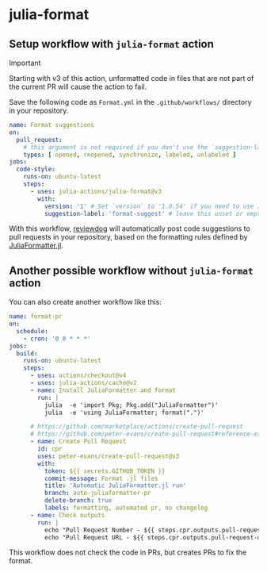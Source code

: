 # julia-format

## Setup workflow with `julia-format` action

> [!IMPORTANT]
> Starting with v3 of this action, unformatted code in files that are not part of the current PR will cause the action to fail.

Save the following code as `Format.yml` in the `.github/workflows/` directory in your repository.

```yaml
name: Format suggestions
on:
  pull_request:
    # this argument is not required if you don't use the `suggestion-label` input
    types: [ opened, reopened, synchronize, labeled, unlabeled ]
jobs:
  code-style:
    runs-on: ubuntu-latest
    steps:
      - uses: julia-actions/julia-format@v3
        with:
          version: '1' # Set `version` to '1.0.54' if you need to use JuliaFormatter.jl v1.0.54 (default: '1')
          suggestion-label: 'format-suggest' # leave this unset or empty to show suggestions for all PRs
```

With this workflow, [reviewdog](https://github.com/reviewdog/reviewdog) will automatically post code suggestions to pull requests in your repository, based on the formatting rules defined by [JuliaFormatter.jl](https://github.com/domluna/JuliaFormatter.jl).

## Another possible workflow without `julia-format` action

You can also create another workflow like this:

```yaml
name: format-pr
on:
  schedule:
    - cron: '0 0 * * *'
jobs:
  build:
    runs-on: ubuntu-latest
    steps:
      - uses: actions/checkout@v4
      - uses: julia-actions/cache@v2
      - name: Install JuliaFormatter and format
        run: |
          julia  -e 'import Pkg; Pkg.add("JuliaFormatter")'
          julia  -e 'using JuliaFormatter; format(".")'

      # https://github.com/marketplace/actions/create-pull-request
      # https://github.com/peter-evans/create-pull-request#reference-example
      - name: Create Pull Request
        id: cpr
        uses: peter-evans/create-pull-request@v3
        with:
          token: ${{ secrets.GITHUB_TOKEN }}
          commit-message: Format .jl files
          title: 'Automatic JuliaFormatter.jl run'
          branch: auto-juliaformatter-pr
          delete-branch: true
          labels: formatting, automated pr, no changelog
      - name: Check outputs
        run: |
          echo "Pull Request Number - ${{ steps.cpr.outputs.pull-request-number }}"
          echo "Pull Request URL - ${{ steps.cpr.outputs.pull-request-url }}"
```

This workflow does not check the code in PRs, but creates PRs to fix the format.

